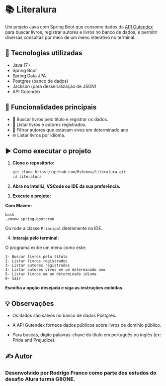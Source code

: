 # 📚 Literalura

Um projeto Java com Spring Boot que consome dados da [API Gutendex](https://gutendex.com) para buscar livros, registrar autores e livros no banco de dados, e permitir diversas consultas por meio de um menu interativo no terminal.

## 🚀 Tecnologias utilizadas

- Java 17+
- Spring Boot
- Spring Data JPA
- Postgres (banco de dados)
- Jackson (para desserialização de JSON)
- API Gutendex

## 🧠 Funcionalidades principais

- 🔎 Buscar livros pelo título e registrar os dados.
- 📖 Listar livros e autores registrados.
- 👴 Filtrar autores que estavam vivos em determinado ano.
- 🌐 Listar livros por idioma.


## ▶️ Como executar o projeto

1. **Clone o repositório:**
   ```bash
   git clone https://github.com/Rshinna/literalura.git
   cd literalura
   ```
2. **Abra no IntelliJ, VSCode ou IDE da sua preferência.**

3. **Execute o projeto:**

**Com Maven:**
```
bash
./mvnw spring-boot:run
```
Ou rode a classe `Principal` diretamente na IDE.

4. **Interaja pelo terminal:**

O programa exibe um menu como este:

```
1- Buscar livros pelo título  
2- Listar livros registrados  
3- Listar autores registrados  
4- Listar autores vivos em um determinado ano  
5- Listar livros em um determinado idioma 
0- Sair
```

**Escolha a opção desejada e siga as instruções exibidas.**

## 💡 Observações
- Os dados são salvos no banco de dados Postgres.

- A API Gutendex fornece dados públicos sobre livros de domínio público.

- Para buscas, digite palavras-chave do título em português ou inglês (ex: Pride and Prejudice).

## ✍️ Autor
### Desenvolvido por Rodrigo Franco como parte dos estudos do desafio Alura turma G8ONE.
